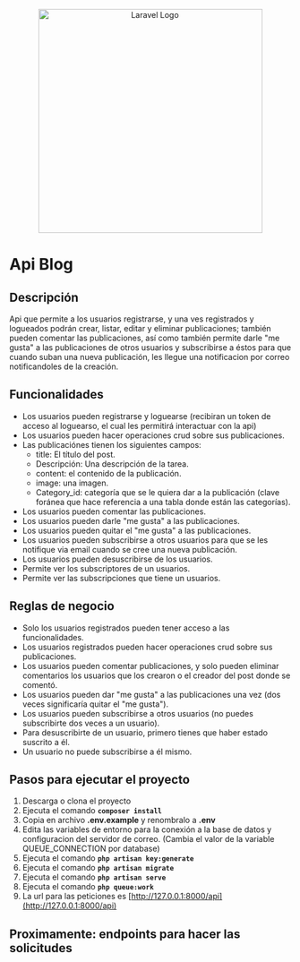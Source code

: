 <p align="center"><a href="https://laravel.com" target="_blank"><img src="https://raw.githubusercontent.com/laravel/art/master/logo-lockup/5%20SVG/2%20CMYK/1%20Full%20Color/laravel-logolockup-cmyk-red.svg" width="400" alt="Laravel Logo"></a></p>

# Api Blog

## Descripción

Api que permite a los usuarios registrarse, y una ves registrados y logueados podrán crear, listar, editar y eliminar publicaciones; también pueden comentar las publicaciones, así como también permite darle "me gusta" a las publicaciones de otros usuarios y subscribirse a éstos para que cuando suban una nueva publicación, les llegue una notificacion por correo notificandoles de la creación.

## Funcionalidades 
+ Los usuarios pueden registrarse y loguearse (recibiran un token de acceso al loguearso, el cual les permitirá interactuar con la api)
+ Los usuarios pueden hacer operaciones crud sobre sus publicaciones.
+ Las publicaciónes tienen los siguientes campos:
    - title: El título del post.
    - Descripción: Una descripción de la tarea.
    - content: el contenido de la publicación.
    - image: una imagen.
    - Category_id: categoría que se le quiera dar a la publicación (clave foránea que hace referencia a una tabla donde están las categorías).
+ Los usuarios pueden comentar las publicaciones.
+ Los usuarios pueden darle "me gusta" a las publicaciones.
+ Los usuarios pueden quitar el "me gusta" a las publicaciones.
+ Los usuarios pueden subscribirse a otros usuarios para que se les notifique via email cuando se cree una nueva publicación.
+ Los usuarios pueden desuscribirse de los usuarios.
+ Permite ver los subscriptores de un usuarios.
+ Permite ver las subscripciones que tiene un usuarios.

## Reglas de negocio
+ Solo los usuarios registrados pueden tener acceso a las funcionalidades.
+ Los usuarios registrados pueden hacer operaciones crud sobre sus publicaciones.
+ Los usuarios pueden comentar publicaciones, y solo pueden eliminar comentarios los usuarios que los crearon o el creador del post donde se comentó.
+ Los usuarios pueden dar "me gusta" a las publicaciones una vez (dos veces significaría quitar el "me gusta").
+ Los usuarios pueden subscribirse a otros usuarios (no puedes subscribirte dos veces a un usuario).
+ Para desuscribirte de un usuario, primero tienes que haber estado suscrito a él.
+ Un usuario no puede subscribirse a él mismo.

## Pasos para ejecutar el proyecto
1. Descarga o clona el proyecto
2. Ejecuta el comando **`composer install`**
4. Copia en archivo **.env.example** y renombralo a **.env**
5. Edita las variables de entorno para la conexión a la base de datos y configuracion del servidor de correo. (Cambia el valor de la variable QUEUE_CONNECTION por database)
6. Ejecuta el comando **`php artisan key:generate`**
7. Ejecuta el comando **`php artisan migrate`**
8. Ejecuta el comando **`php artisan serve`**
9. Ejecuta el comando **`php queue:work`**
10. La url  para las peticiones es [http://127.0.0.1:8000/api](http://127.0.0.1:8000/api)

## Proximamente: endpoints para hacer las solicitudes
